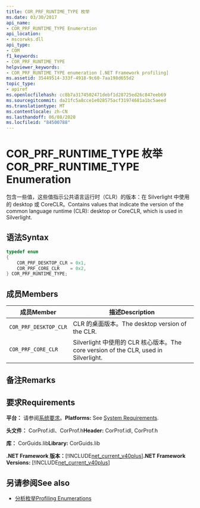 ```yaml
---
title: COR_PRF_RUNTIME_TYPE 枚举
ms.date: 03/30/2017
api_name:
- COR_PRF_RUNTIME_TYPE Enumeration
api_location:
- mscorwks.dll
api_type:
- COM
f1_keywords:
- COR_PRF_RUNTIME_TYPE
helpviewer_keywords:
- COR_PRF_RUNTIME_TYPE enumeration [.NET Framework profiling]
ms.assetid: 35449514-333f-4918-9c60-7aa198d655d2
topic_type:
- apiref
ms.openlocfilehash: cc8b7a3174502471debf1d28725ed26c847eeb69
ms.sourcegitcommit: da21fc5a8cce1e028575acf31974681a1bc5aeed
ms.translationtype: MT
ms.contentlocale: zh-CN
ms.lasthandoff: 06/08/2020
ms.locfileid: "84500788"
---
```

# <a name="cor_prf_runtime_type-enumeration"></a><span data-ttu-id="dcb61-102">COR_PRF_RUNTIME_TYPE 枚举</span><span class="sxs-lookup"><span data-stu-id="dcb61-102">COR_PRF_RUNTIME_TYPE Enumeration</span></span>
<span data-ttu-id="dcb61-103">包含一些值，这些值指示公共语言运行时（CLR）的版本：在 Silverlight 中使用的 desktop 或 CoreCLR。</span><span class="sxs-lookup"><span data-stu-id="dcb61-103">Contains values that indicate the version of the common language runtime (CLR): desktop or CoreCLR, which is used in Silverlight.</span></span>  
  
## <a name="syntax"></a><span data-ttu-id="dcb61-104">语法</span><span class="sxs-lookup"><span data-stu-id="dcb61-104">Syntax</span></span>  
  
```cpp  
typedef enum  
{  
    COR_PRF_DESKTOP_CLR = 0x1,  
    COR_PRF_CORE_CLR    = 0x2,  
} COR_PRF_RUNTIME_TYPE;  
```  
  
## <a name="members"></a><span data-ttu-id="dcb61-105">成员</span><span class="sxs-lookup"><span data-stu-id="dcb61-105">Members</span></span>  
  
|<span data-ttu-id="dcb61-106">成员</span><span class="sxs-lookup"><span data-stu-id="dcb61-106">Member</span></span>|<span data-ttu-id="dcb61-107">描述</span><span class="sxs-lookup"><span data-stu-id="dcb61-107">Description</span></span>|  
|------------|-----------------|  
|`COR_PRF_DESKTOP_CLR`|<span data-ttu-id="dcb61-108">CLR 的桌面版本。</span><span class="sxs-lookup"><span data-stu-id="dcb61-108">The desktop version of the CLR.</span></span>|  
|`COR_PRF_CORE_CLR`|<span data-ttu-id="dcb61-109">Silverlight 中使用的 CLR 核心版本。</span><span class="sxs-lookup"><span data-stu-id="dcb61-109">The core version of the CLR, used in Silverlight.</span></span>|  
  
## <a name="remarks"></a><span data-ttu-id="dcb61-110">备注</span><span class="sxs-lookup"><span data-stu-id="dcb61-110">Remarks</span></span>  
  
## <a name="requirements"></a><span data-ttu-id="dcb61-111">要求</span><span class="sxs-lookup"><span data-stu-id="dcb61-111">Requirements</span></span>  
 <span data-ttu-id="dcb61-112">**平台：** 请参阅[系统要求](../../get-started/system-requirements.md)。</span><span class="sxs-lookup"><span data-stu-id="dcb61-112">**Platforms:** See [System Requirements](../../get-started/system-requirements.md).</span></span>  
  
 <span data-ttu-id="dcb61-113">**头文件：** CorProf.idl、CorProf.h</span><span class="sxs-lookup"><span data-stu-id="dcb61-113">**Header:** CorProf.idl, CorProf.h</span></span>  
  
 <span data-ttu-id="dcb61-114">**库：** CorGuids.lib</span><span class="sxs-lookup"><span data-stu-id="dcb61-114">**Library:** CorGuids.lib</span></span>  
  
 <span data-ttu-id="dcb61-115">**.NET Framework 版本：**[!INCLUDE[net_current_v40plus](../../../../includes/net-current-v40plus-md.md)]</span><span class="sxs-lookup"><span data-stu-id="dcb61-115">**.NET Framework Versions:** [!INCLUDE[net_current_v40plus](../../../../includes/net-current-v40plus-md.md)]</span></span>  
  
## <a name="see-also"></a><span data-ttu-id="dcb61-116">另请参阅</span><span class="sxs-lookup"><span data-stu-id="dcb61-116">See also</span></span>

- [<span data-ttu-id="dcb61-117">分析枚举</span><span class="sxs-lookup"><span data-stu-id="dcb61-117">Profiling Enumerations</span></span>](profiling-enumerations.md)
